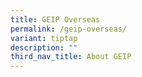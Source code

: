 ```yaml
---
title: GEIP Overseas
permalink: /geip-overseas/
variant: tiptap
description: ""
third_nav_title: About GEIP
---
```

<p></p>